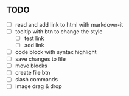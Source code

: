 ## TODO

- [ ] read and add link to html with markdown-it
- [ ] tooltip with btn to change the style
    - [ ] test link
    - [ ] add link
- [ ] code block with syntax highlight
- [ ] save changes to file
- [ ] move blocks
- [ ] create file btn
- [ ] slash commands
- [ ] image drag & drop